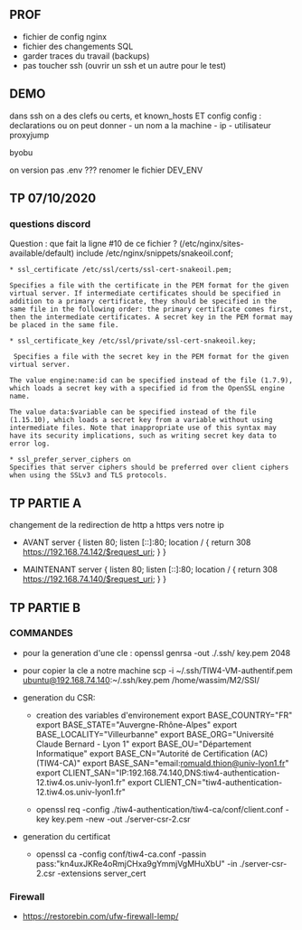 ## PROF 
- fichier de config nginx
- fichier des changements SQL
- garder traces du travail (backups)
- pas toucher ssh (ouvrir un ssh et un autre pour le test)

## DEMO
dans ssh on a des clefs ou certs, et known_hosts ET config
config : declarations ou on peut donner 
    - un nom a la machine 
    - ip 
    - utilisateur
 proxyjump 

byobu

on version pas .env ???
renomer le fichier DEV_ENV 

## TP 07/10/2020
### questions discord
Question : que fait la ligne #10 de ce fichier ? (/etc/nginx/sites-available/default)
    include /etc/nginx/snippets/snakeoil.conf;

    * ssl_certificate /etc/ssl/certs/ssl-cert-snakeoil.pem; 
    
    Specifies a file with the certificate in the PEM format for the given virtual server. If intermediate certificates should be specified in addition to a primary certificate, they should be specified in the same file in the following order: the primary certificate comes first, then the intermediate certificates. A secret key in the PEM format may be placed in the same file. 

    * ssl_certificate_key /etc/ssl/private/ssl-cert-snakeoil.key;

     Specifies a file with the secret key in the PEM format for the given virtual server.

    The value engine:name:id can be specified instead of the file (1.7.9), which loads a secret key with a specified id from the OpenSSL engine name.

    The value data:$variable can be specified instead of the file (1.15.10), which loads a secret key from a variable without using intermediate files. Note that inappropriate use of this syntax may have its security implications, such as writing secret key data to error log.

    * ssl_prefer_server_ciphers on
    Specifies that server ciphers should be preferred over client ciphers when using the SSLv3 and TLS protocols.  

## TP PARTIE A
changement de la redirection de http a https vers notre ip 
- AVANT
server {
    listen 80;
    listen [::]:80;
    location / {
         return 308 https://192.168.74.142/$request_uri;
    }
}

- MAINTENANT
server {
    listen 80;
    listen [::]:80;
    location / {
         return 308 https://192.168.74.140/$request_uri;
    }
}


## TP PARTIE B

### COMMANDES
* pour la generation d'une cle :
    openssl genrsa -out ./.ssh/ key.pem 2048

* pour copier la cle a notre machine
    scp -i ~/.ssh/TIW4-VM-authentif.pem ubuntu@192.168.74.140:~/.ssh/key.pem /home/wassim/M2/SSI/

* generation du CSR:
    - creation des variables d'environement
        export BASE_COUNTRY="FR"
        export BASE_STATE="Auvergne-Rhône-Alpes"
        export BASE_LOCALITY="Villeurbanne"
        export BASE_ORG="Université Claude Bernard - Lyon 1"
        export BASE_OU="Département Informatique"
        export BASE_CN="Autorité de Certification (AC) (TIW4-CA)"
        export BASE_SAN="email:romuald.thion@univ-lyon1.fr"
        export CLIENT_SAN="IP:192.168.74.140,DNS:tiw4-authentication-12.tiw4.os.univ-lyon1.fr"
        export CLIENT_CN="tiw4-authentication-12.tiw4.os.univ-lyon1.fr"

    - openssl req -config ./tiw4-authentication/tiw4-ca/conf/client.conf -key key.pem -new -out ./server-csr-2.csr

* generation du certificat
    - openssl ca -config conf/tiw4-ca.conf -passin pass:"kn4uxJKRe4oRmjCHxa9gYmmjVgMHuXbU" -in ./server-csr-2.csr -extensions server_cert

### Firewall 
* https://restorebin.com/ufw-firewall-lemp/
